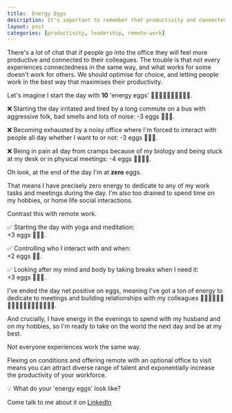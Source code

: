 ```yaml
---
title:  Energy Eggs
description: It's important to remember that productivity and connectedness to others looks different to everyone.
layout: post
categories: [productivity, leadership, remote-work]
---
```


There's a lot of chat that if people go into the office they will feel more productive and connected to their colleagues. The trouble is that not every experiences connectedness in the same way, and what works for some doesn't work for others. We should optimise for choice, and letting people work in the best way that maximises their productivity.

Let's imagine I start the day with **10** 'energy eggs' 🥚🥚🥚🥚🥚🥚🥚🥚🥚🥚.

❌ Starting the day irritated and tired by a long commute on a bus with aggressive folk, bad smells and lots of noise: -3 eggs 🥚🥚🥚. 

❌ Becoming exhausted by a noisy office where I'm forced to interact with people all day whether I want to or not: -3 eggs 🥚🥚🥚. 

❌ Being in pain all day from cramps because of my biology and being stuck at my desk or in physical meetings: -4 eggs 🥚🥚🥚🥚. 

Oh look, at the end of the day I'm at **zero** eggs.

That means I have precisely zero energy to dedicate to any of my work tasks and meetings during the day. I'm also too drained to spend time on my hobbies, or home life social interactions.

Contrast this with remote work.

✅ Starting the day with yoga and meditation:  
+3 eggs 🥚🥚🥚.  

✅ Controlling who I interact with and when:  
+2 eggs 🥚🥚.  

✅ Looking after my mind and body by taking breaks when I need it:   
+3 eggs 🥚🥚🥚.  

I've ended the day net positive on eggs, meaning I've got a ton of energy to dedicate to meetings and building relationships with my colleagues 🥚🥚🥚🥚🥚🥚🥚🥚🥚🥚🥚🥚🥚🥚🥚🥚🥚🥚.

And crucially, I have energy in the evenings to spend with my husband and on my hobbies, so I'm ready to take on the world the next day and be at my best.

Not everyone experiences work the same way.

Flexing on conditions and offering remote with an optional office to visit means you can attract diverse range of talent and exponentially increase the productivity of your workforce.

💡 What do your 'energy eggs' look like? 

Come talk to me about it on [LinkedIn](https://www.linkedin.com/feed/update/urn:li:activity:7110545597211779073/)